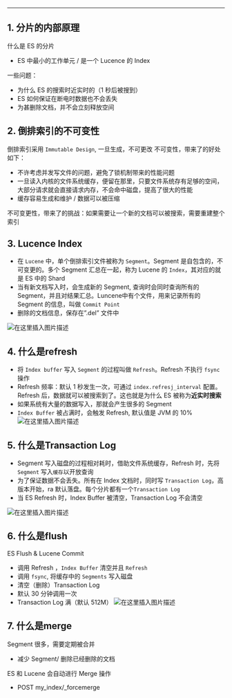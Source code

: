 

----
## 1. 分片的内部原理
什么是 ES 的分片

 - ES 中最小的工作单元 / 是一个 Lucence 的 Index

一些问题：

 - 为什么 ES 的搜索时近实时的（1 秒后被搜到）
 - ES 如何保证在断电时数据也不会丢失
 - 为甚删除文档，并不会立刻释放空间

## 2. 倒排索引的不可变性
倒排索引采用 `Immutable Design`, 一旦生成，不可更改
不可变性，带来了的好处如下：

 - 不许考虑并发写文件的问题，避免了锁机制带来的性能问题
 - 一旦读入内核的文件系统缓存，便留在那里，只要文件系统存有足够的空间，大部分请求就会直接请求内存，不会命中磁盘，提高了很大的性能
 - 缓存容易生成和维护 / 数据可以被压缩

不可变更性，带来了的挑战：如果需要让一个新的文档可以被搜索，需要重建整个索引
## 3. Lucence Index

 - 在 `Lucene` 中，单个倒排索引文件被称为 `Segment`。Segment 是自包含的，不可变更的。多个 Segment 汇总在一起，称为 Lucene 的 `Index`，其对应的就是 ES 中的 Shard
 - 当有新文档写入时，会生成新的 Segment, 查询时会同时查询所有的 Segment，并且对结果汇总。Luncene中有个文件，用来记录所有的 Segment 的信息，叫做 `Commit Point`
 - 删除的文档信息，保存在”.del” 文件中

![在这里插入图片描述](https://i-blog.csdnimg.cn/blog_migrate/bd9ab6add62f801d1fe335dd2cd379f1.png)
## 4. 什么是refresh

 - 将 `Index buffer` 写入 `Segment` 的过程叫做 `Refresh`。Refresh 不执行 `fsync` 操作
 - Refresh 频率：默认 1 秒发生一次，可通过 `index.refresj_interval` 配置。Refresh
   后，数据就可以被搜索到了。这也就是为什么 ES 被称为**近实时搜索**
 - 如果系统有大量的数据写入，那就会产生很多的 Segment
 - `Index Buffer` 被占满时，会触发 Refresh, 默认值是 JVM 的 10%
![在这里插入图片描述](https://i-blog.csdnimg.cn/blog_migrate/e46cf8aaac8b3bacfb01e5d663f6daa0.png)
## 5. 什么是Transaction Log
 - Segment 写入磁盘的过程相对耗时，借助文件系统缓存，Refresh 时，先将 `Segment` 写入`缓存`以开放查询
 - 为了保证数据不会丢失。所有在 Index 文档时，同时写 `Transaction Log`，高版本开始，ra 默认落盘。每个分片都有一个`Transaction Log`
 - 当 ES Refresh 时，Index Buffer 被清空，Transaction Log 不会清空

![在这里插入图片描述](https://i-blog.csdnimg.cn/blog_migrate/2725633dcda6c7dde935783d7c983342.png)
## 6. 什么是flush
ES Flush & Lucene Commit

 - 调用 Refresh ，`Index Buffer` 清空并且 `Refresh`
 - 调用 `fsync`, 将缓存中的 `Segments` 写入磁盘
 - 清空（删除）Transaction Log
 - 默认 30 分钟调用一次
 - Transaction Log 满（默认 512M）
![在这里插入图片描述](https://i-blog.csdnimg.cn/blog_migrate/bece4aa13fad86019b399ce0e8e85c66.png)
## 7. 什么是merge
Segment 很多，需要定期被合并
 - 减少 Segment/ 删除已经删除的文档

ES 和 Lucene 会自动进行 Merge 操作

 - POST my_index/_forcemerge

